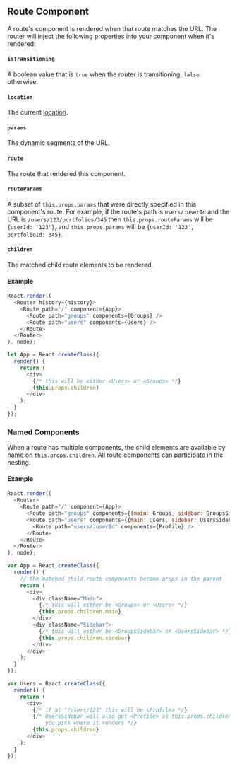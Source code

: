 ## Route Component

A route's component is rendered when that route matches the URL. The router will inject the following properties into your component when it's rendered:

#### `isTransitioning`

A boolean value that is `true` when the router is transitioning, `false` otherwise.

#### `location`

The current [location](http://rackt.github.io/history/docs/Location.html).

#### `params`

The dynamic segments of the URL.

#### `route`

The route that rendered this component.

#### `routeParams`

A subset of `this.props.params` that were directly specified in this component's route. For example, if the route's path is `users/:userId` and the URL is `/users/123/portfolios/345` then `this.props.routeParams` will be `{userId: '123'}`, and `this.props.params` will be `{userId: '123', portfolioId: 345}`.

#### `children`

The matched child route elements to be rendered.

#### Example

```js
React.render((
  <Router history={history}>
    <Route path="/" component={App}>
      <Route path="groups" components={Groups} />
      <Route path="users" components={Users} />
    </Route>
  </Router>
), node);

let App = React.createClass({
  render() {
    return (
      <div>
        {/* this will be either <Users> or <Groups> */}
        {this.props.children}
      </div>
    );
  }
});
```

### Named Components

When a route has multiple components, the child elements are available by name on `this.props.children`. All route components can participate in the nesting.

#### Example

```js
React.render((
  <Router>
    <Route path="/" component={App}>
      <Route path="groups" components={{main: Groups, sidebar: GroupsSidebar}} />
      <Route path="users" components={{main: Users, sidebar: UsersSidebar}}>
        <Route path="users/:userId" components={Profile} />
      </Route>
    </Route>
  </Router>
), node);

var App = React.createClass({
  render() {
    // the matched child route components become props in the parent
    return (
      <div>
        <div className="Main">
          {/* this will either be <Groups> or <Users> */}
          {this.props.children.main}
        </div>
        <div className="Sidebar">
          {/* this will either be <GroupsSidebar> or <UsersSidebar> */}
          {this.props.children.sidebar}
        </div>
      </div>
    );
  }
});

var Users = React.createClass({
  render() {
    return (
      <div>
        {/* if at "/users/123" this will be <Profile> */}
        {/* UsersSidebar will also get <Profile> as this.props.children,
            you pick where it renders */}
        {this.props.children}
      </div>
    );
  }
});
```
